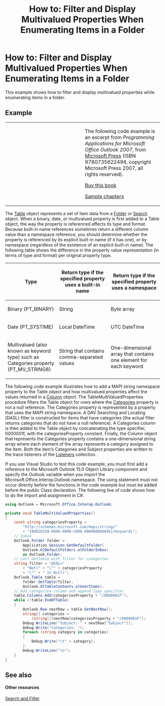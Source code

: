 ﻿---
title: 'How to: Filter and Display Multivalued Properties When Enumerating Items in a Folder'
TOCTitle: 'How to: Filter and Display Multivalued Properties When Enumerating Items in a Folder'
ms:assetid: 62dd2120-5c85-44b3-89ec-c4ca85aa2964
ms:mtpsurl: https://msdn.microsoft.com/en-us/library/Ff184613(v=office.15)
ms:contentKeyID: 55119887
ms.date: 07/24/2014
mtps_version: v=office.15
dev_langs:
- csharp
---

# How to: Filter and Display Multivalued Properties When Enumerating Items in a Folder

This example shows how to filter and display multivalued properties while enumerating items in a folder.

## Example

<table>
<colgroup>
<col style="width: 50%" />
<col style="width: 50%" />
</colgroup>
<tbody>
<tr class="odd">
<td><p></p></td>
<td><p>The following code example is an excerpt from <em>Programming Applications for Microsoft Office Outlook 2007</em>, from <a href="http://www.microsoft.com/learning/books/default.mspx">Microsoft Press</a> (ISBN 9780735622494, copyright Microsoft Press 2007, all rights reserved).</p>
<p><a href="http://www.amazon.com/gp/product/0735622493?ie=utf8%26tag=msmsdn-20%26linkcode=as2%26camp=1789%26creative=9325%26creativeasin=0735622493">Buy this book</a></p>
<p><a href="https://msdn.microsoft.com/en-us/library/cc513844(v=office.15)">Sample chapters</a></p></td>
</tr>
</tbody>
</table>


The [Table](https://msdn.microsoft.com/en-us/library/bb652856\(v=office.15\)) object represents a set of item data from a [Folder](https://msdn.microsoft.com/en-us/library/bb645774\(v=office.15\)) or [Search](https://msdn.microsoft.com/en-us/library/bb612611\(v=office.15\)) object. When a binary, date, or multivalued property is first added to a Table object, the way the property is referenced affects its type and format. Because built-in name references sometimes return a different column value than a namespace reference, you should determine whether the property is referenced by its explicit built-in name (if it has one), or by namespace (regardless of the existence of an explicit built-in name). The following table shows the difference in the property value representation (in terms of type and format) per original property type.

<table>
<colgroup>
<col style="width: 33%" />
<col style="width: 33%" />
<col style="width: 33%" />
</colgroup>
<thead>
<tr class="header">
<th><p>Type</p></th>
<th><p>Return type if the specified property uses a built-in name</p></th>
<th><p>Return type if the specified property uses a namespace</p></th>
</tr>
</thead>
<tbody>
<tr class="odd">
<td><p>Binary (PT_BINARY)</p></td>
<td><p>String</p></td>
<td><p>Byte array</p></td>
</tr>
<tr class="even">
<td><p>Date (PT_SYSTIME)</p></td>
<td><p>Local DateTime</p></td>
<td><p>UTC DateTime</p></td>
</tr>
<tr class="odd">
<td><p>Multivalued (also known as keyword type) such as Categories property (PT_MV_STRING8)</p></td>
<td><p>String that contains comma-separated values</p></td>
<td><p>One-dimensional array that contains one element for each keyword</p></td>
</tr>
</tbody>
</table>


The following code example illustrates how to add a MAPI string namespace property to the Table object and how multivalued properties affect the values returned in a [Column](https://msdn.microsoft.com/en-us/library/bb609646\(v=office.15\)) object. The TableMultiValuedProperties procedure filters the Table object for rows where the [Categories](https://msdn.microsoft.com/en-us/library/bb646607\(v=office.15\)) property is not a null reference. The Categories property is represented by a property that uses the MAPI string namespace. A DAV Searching and Locating (DASL) filter is constructed for items that have categories (the actual filter returns categories that do not have a null reference). A Categories column is then added to the Table object by concatenating the type specifier, 0000001f, with the categoriesProperty constant. Finally, the Column object that represents the Categories property contains a one-dimensional string array where each element of the array represents a category assigned to the item. Both the item’s Categories and Subject properties are written to the trace listeners of the [Listeners](http://msdn.microsoft.com/en-us/library/system.diagnostics.debug.listeners.aspx) collection.

If you use Visual Studio to test this code example, you must first add a reference to the Microsoft Outlook 15.0 Object Library component and specify the Outlook variable when you import the Microsoft.Office.Interop.Outlook namespace. The using statement must not occur directly before the functions in the code example but must be added before the public Class declaration. The following line of code shows how to do the import and assignment in C\#.

``` csharp
using Outlook = Microsoft.Office.Interop.Outlook;
```

``` csharp
private void TableMultiValuedProperties()
{
    const string categoriesProperty =
        "http://schemas.microsoft.com/mapi/string/"
        + "{00020329-0000-0000-C000-000000000046}/Keywords";
    // Inbox
    Outlook.Folder folder =
        Application.Session.GetDefaultFolder(
        Outlook.OlDefaultFolders.olFolderInbox)
        as Outlook.Folder;
    // Call GetTable with filter for categories
    string filter = "@SQL="
        + "Not(" + "\"" + categoriesProperty
        + "\"" + " Is Null)";
    Outlook.Table table =
        folder.GetTable(filter,
        Outlook.OlTableContents.olUserItems);
    // Add categories column and append type specifier
    table.Columns.Add(categoriesProperty + "/0000001F");
    while (!table.EndOfTable)
    {
        Outlook.Row nextRow = table.GetNextRow();
        string[] categories =
            (string[])nextRow[categoriesProperty + "/0000001F"];
        Debug.WriteLine("Subject: " + nextRow["Subject"]);
        Debug.Write("Categories: ");
        foreach (string category in categories)
        {
            Debug.Write("\t" + category);
        }
        Debug.WriteLine("\n");
    }
}
```

## See also

#### Other resources

[Search and Filter](search-and-filter.md)


